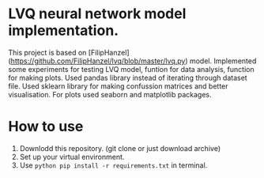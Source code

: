 # LVQ neural network model implementation.

This project is based on [FilipHanzel] (https://github.com/FilipHanzel/lvq/blob/master/lvq.py) model.
Implemented some experiments for testing LVQ model, funtion for data analysis, function for making plots.
Used pandas library instead of iterating through dataset file. Used sklearn library for making confussion matrices and better visualisation.
For plots used seaborn and matplotlib packages.

# How to use
1. Downlodd this repository. (git clone or just download archive)
2. Set up your virtual environment.
3. Use ```python
        pip install -r requirements.txt``` in terminal.
